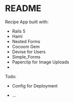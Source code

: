 # README

Recipe App built with:
- Rails 5
- Haml
- Nested Forms
- Cocoom Gem
- Devise for Users
- Simple_Forms
- Paperclip for Image Uploads
- 

Todo:
- Config for Deployment


* ...
